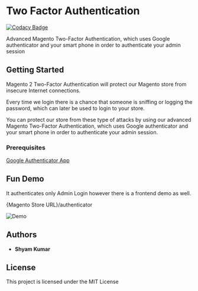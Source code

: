 # Two Factor Authentication

[![Codacy Badge](https://api.codacy.com/project/badge/Grade/2ace12e6ce264d9d801a41d500b7575f)](https://www.codacy.com/app/neyamtux/2-Factor-Authentication?utm_source=github.com&utm_medium=referral&utm_content=neyamtux/2-Factor-Authentication&utm_campaign=badger)

Advanced Magento Two-Factor Authentication, which uses Google authenticator and your smart phone in order to authenticate your admin session

## Getting Started

Magento 2 Two-Factor Authentication will protect our Magento store from insecure Internet connections.

Every time we login there is a chance that someone is sniffing or logging the password, which can later be used to login to your store.

You can protect our store from these type of attacks by using our advanced Magento Two-Factor Authentication, which uses Google authenticator and your smart phone in order to authenticate your admin session.

### Prerequisites
[Google Authenticator App](https://play.google.com/store/apps/details?id=com.google.android.apps.authenticator2&hl=en)

## Fun Demo
It authenticates only Admin Login however there is a frontend demo as well.

{Magento Store URL}/authenticator

![Demo](https://image.prntscr.com/image/gSZmYoEgRRyAu_djujkAYQ.png)

## Authors

* **Shyam Kumar**

## License

This project is licensed under the MIT License
